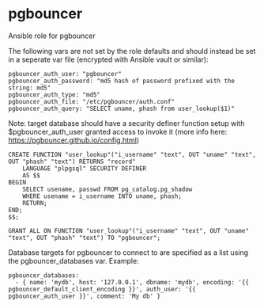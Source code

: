 # pgbouncer
Ansible role for pgbouncer

The following vars are not set by the role defaults and should instead be set in a seperate var file (encrypted with Ansible vault or similar):

```
pgbouncer_auth_user: "pgbouncer"
pgbouncer_auth_password: "md5 hash of password prefixed with the string: md5"
pgbouncer_auth_type: "md5"
pgbouncer_auth_file: "/etc/pgbouncer/auth.conf"
pgbouncer_auth_query: "SELECT uname, phash from user_lookup($1)"
```

Note: target database should have a security definer function setup with $pgbouncer_auth_user granted access to invoke it (more info here: https://pgbouncer.github.io/config.html)

```
CREATE FUNCTION "user_lookup"("i_username" "text", OUT "uname" "text", OUT "phash" "text") RETURNS "record"
    LANGUAGE "plpgsql" SECURITY DEFINER
    AS $$
BEGIN
    SELECT usename, passwd FROM pg_catalog.pg_shadow
    WHERE usename = i_username INTO uname, phash;
    RETURN;
END;
$$;

GRANT ALL ON FUNCTION "user_lookup"("i_username" "text", OUT "uname" "text", OUT "phash" "text") TO "pgbouncer";
```

Database targets for pgbouncer to connect to are specified as a list using the pgbouncer_databases var. Example:

```
pgbouncer_databases:
  - { name: 'mydb', host: '127.0.0.1', dbname: 'mydb', encoding: '{{ pgbouncer_default_client_encoding }}', auth_user: '{{ pgbouncer_auth_user }}', comment: 'My db' }
```
